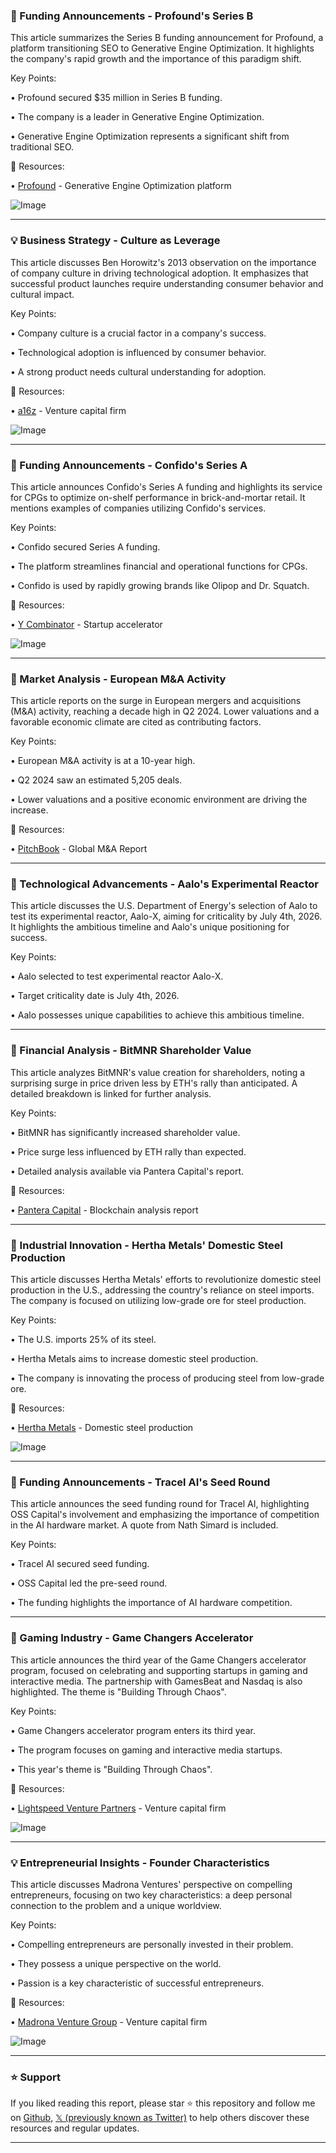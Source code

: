 ### 🚀 Funding Announcements - Profound's Series B

This article summarizes the Series B funding announcement for Profound, a platform transitioning SEO to Generative Engine Optimization.  It highlights the company's rapid growth and the importance of this paradigm shift.

Key Points:

• Profound secured $35 million in Series B funding.

• The company is a leader in Generative Engine Optimization.

•  Generative Engine Optimization represents a significant shift from traditional SEO.


🔗 Resources:

• [Profound](https://x.com/tryprofound) - Generative Engine Optimization platform

![Image](https://pbs.twimg.com/amplify_video_thumb/1955339222090432512/img/OrELWEe-ddi3hglk.jpg)

---
### 💡  Business Strategy - Culture as Leverage

This article discusses Ben Horowitz's 2013 observation on the importance of company culture in driving technological adoption. It emphasizes that successful product launches require understanding consumer behavior and cultural impact.

Key Points:

• Company culture is a crucial factor in a company's success.

• Technological adoption is influenced by consumer behavior.

• A strong product needs cultural understanding for adoption.


🔗 Resources:

• [a16z](https://x.com/a16z) - Venture capital firm

![Image](https://pbs.twimg.com/amplify_video_thumb/1955310824001515520/img/VWQbc4IlJlX7yZDT.jpg)

---
### 🚀 Funding Announcements - Confido's Series A

This article announces Confido's Series A funding and highlights its service for CPGs to optimize on-shelf performance in brick-and-mortar retail.  It mentions examples of companies utilizing Confido's services.

Key Points:

• Confido secured Series A funding.

• The platform streamlines financial and operational functions for CPGs.

•  Confido is used by rapidly growing brands like Olipop and Dr. Squatch.


🔗 Resources:

• [Y Combinator](https://x.com/ycombinator) - Startup accelerator

![Image](https://pbs.twimg.com/media/GyLJX-rbwAABqp4?format=jpg&name=small)

---
### 🤖 Market Analysis - European M&A Activity

This article reports on the surge in European mergers and acquisitions (M&A) activity, reaching a decade high in Q2 2024.  Lower valuations and a favorable economic climate are cited as contributing factors.

Key Points:

• European M&A activity is at a 10-year high.

•  Q2 2024 saw an estimated 5,205 deals.

• Lower valuations and a positive economic environment are driving the increase.


🔗 Resources:

• [PitchBook](https://pitchb.co/bG8yXI) - Global M&A Report

---
### 🤖 Technological Advancements - Aalo's Experimental Reactor

This article discusses the U.S. Department of Energy's selection of Aalo to test its experimental reactor, Aalo-X, aiming for criticality by July 4th, 2026.  It highlights the ambitious timeline and Aalo's unique positioning for success.


Key Points:

• Aalo selected to test experimental reactor Aalo-X.

• Target criticality date is July 4th, 2026.

• Aalo possesses unique capabilities to achieve this ambitious timeline.


---
### 🤖 Financial Analysis - BitMNR Shareholder Value

This article analyzes BitMNR's value creation for shareholders, noting a surprising surge in price driven less by ETH's rally than anticipated.  A detailed breakdown is linked for further analysis.

Key Points:

• BitMNR has significantly increased shareholder value.

• Price surge less influenced by ETH rally than expected.

• Detailed analysis available via Pantera Capital's report.


🔗 Resources:

• [Pantera Capital](https://panteracapital.com/blockchain-letter/dat-value-creation/) - Blockchain analysis report


---
### 🤖  Industrial Innovation - Hertha Metals' Domestic Steel Production

This article discusses Hertha Metals' efforts to revolutionize domestic steel production in the U.S., addressing the country's reliance on steel imports.  The company is focused on utilizing low-grade ore for steel production.


Key Points:

•  The U.S. imports 25% of its steel.

• Hertha Metals aims to increase domestic steel production.

• The company is innovating the process of producing steel from low-grade ore.


🔗 Resources:

• [Hertha Metals](https://x.com/HerthaMetals) - Domestic steel production


![Image](https://pbs.twimg.com/amplify_video_thumb/1955286790262120448/img/d1sx-eXuFZqC-52i.jpg)

---
### 🚀 Funding Announcements - Tracel AI's Seed Round

This article announces the seed funding round for Tracel AI, highlighting OSS Capital's involvement and emphasizing the importance of competition in the AI hardware market.  A quote from Nath Simard is included.


Key Points:

• Tracel AI secured seed funding.

• OSS Capital led the pre-seed round.

• The funding highlights the importance of AI hardware competition.


---
### 🚀 Gaming Industry - Game Changers Accelerator

This article announces the third year of the Game Changers accelerator program, focused on celebrating and supporting startups in gaming and interactive media. The partnership with GamesBeat and Nasdaq is also highlighted.  The theme is "Building Through Chaos".

Key Points:

• Game Changers accelerator program enters its third year.

• The program focuses on gaming and interactive media startups.

• This year's theme is "Building Through Chaos".


🔗 Resources:

• [Lightspeed Venture Partners](https://x.com/lightspeedvp) - Venture capital firm

![Image](https://pbs.twimg.com/amplify_video_thumb/1955298736168476672/img/v7-yBxqHTuT7GKls.jpg)

---
### 💡 Entrepreneurial Insights - Founder Characteristics

This article discusses Madrona Ventures' perspective on compelling entrepreneurs, focusing on two key characteristics: a deep personal connection to the problem and a unique worldview.

Key Points:

• Compelling entrepreneurs are personally invested in their problem.

• They possess a unique perspective on the world.

•  Passion is a key characteristic of successful entrepreneurs.



🔗 Resources:

• [Madrona Venture Group](https://x.com/MadronaVentures) - Venture capital firm

![Image](https://pbs.twimg.com/media/GyKdle6XAAA2WDQ.jpg)


---

### ⭐️ Support

If you liked reading this report, please star ⭐️ this repository and follow me on [Github](https://github.com/Drix10), [𝕏 (previously known as Twitter)](https://x.com/DRIX_10_) to help others discover these resources and regular updates.

---